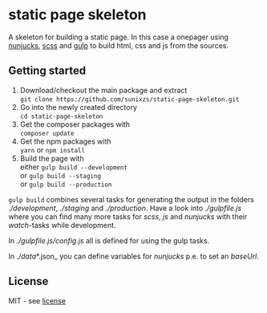 # static page skeleton

A skeleton for building a static page. In this case a onepager using [nunjucks][1], [scss][2] and [gulp][3] to build html, css and js from the sources.

## Getting started

1. Download/checkout the main package and extract  
`git clone https://github.com/sunixzs/static-page-skeleton.git`
1. Go into the newly created directory  
`cd static-page-skeleton`
1. Get the composer packages with  
`composer update`
1. Get the npm packages with  
`yarn` or `npm install`
1. Build the page with  
either `gulp build --development`  
or `gulp build --staging`  
or `gulp build --production`

`gulp build` combines several tasks for generating the output in the folders _./development_, _./staging_ and _./production_. Have a look into _./gulpfile.js_ where you can find many more tasks for _scss_, _js_ and _nunjucks_ with their _watch_-tasks while development.

In _./gulpfile.js/config.js_ all is defined for using the gulp tasks.

In _./data_*.json_ you can define variables for _nunjucks_ p.e. to set an _baseUrl_.

## License

MIT - see [license](LICENSE)

[1]: https://mozilla.github.io/nunjucks/
[2]: https://sass-lang.com/
[3]: https://gulpjs.com/
